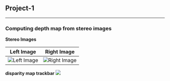 
## Project-1 
___________________________________________________________________________________________________________________________

### Computing depth map from stereo images

**Stereo Images**

 Left Image | Right Image 
------------|-------------
![Left Image](https://github.com/arpitj07/OpenCV-with-Python/tree/master/Project-3/Images/dis1.jpg)|![Right Image](https://github.com/arpitj07/OpenCV-with-Python/tree/master/Project-3/Images/dis2.jpg)

**disparity map trackbar** 
![](https://github.com/arpitj07/OpenCV-with-Python/tree/master/Project-3/Images/disparity.gif) 




